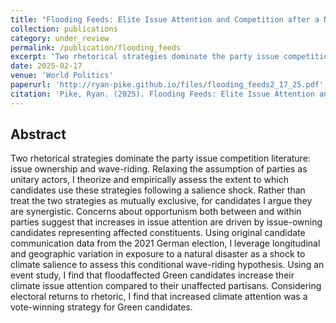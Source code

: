 ```yaml
---
title: "Flooding Feeds: Elite Issue Attention and Competition after a Natural Disaster"
collection: publications
category: under_review
permalink: /publication/flooding_feeds
excerpt: 'Two rhetorical strategies dominate the party issue competition literature: issue ownership and wave-riding. Relaxing the assumption of parties as unitary actors, I theorize and empirically assess the extent to which candidates use these strategies following a salience shock. Rather than treat the two strategies as mutually exclusive, for candidates I argue they are synergistic. Concerns about opportunism both between and within parties suggest that increases in issue attention are driven by issue-owning candidates representing affected constituents. Using original candidate communication data from the 2021 German election, I leverage longitudinal and geographic variation in exposure to a natural disaster as a shock to climate salience to assess this conditional wave-riding hypothesis. Using an event study, I find that floodaffected Green candidates increase their climate issue attention compared to their unaffected partisans. Considering electoral returns to rhetoric, I find that increased climate attention was a vote-winning strategy for Green candidates.'
date: 2025-02-17
venue: 'World Politics'
paperurl: 'http://ryan-pike.github.io/files/flooding_feeds2_17_25.pdf'
citation: 'Pike, Ryan. (2025). Flooding Feeds: Elite Issue Attention and Competition after a Natural Disasters. Working Paper.'
---
```

## Abstract
Two rhetorical strategies dominate the party issue competition literature: issue ownership and wave-riding. Relaxing the assumption of parties as unitary actors, I theorize and empirically assess the extent to which candidates use these strategies following a salience shock. Rather than treat the two strategies as mutually exclusive, for candidates I argue they are synergistic. Concerns about opportunism both between and within parties suggest that increases in issue attention are driven by issue-owning candidates representing affected constituents. Using original candidate communication data from the 2021 German election, I leverage longitudinal and geographic variation in exposure to a natural disaster as a shock to climate salience to assess this conditional wave-riding hypothesis. Using an event study, I find that floodaffected Green candidates increase their climate issue attention compared to their unaffected partisans. Considering electoral returns to rhetoric, I find that increased climate attention was a vote-winning strategy for Green candidates. 
